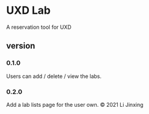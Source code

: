 # UXD Lab
A reservation tool for UXD

## version
### 0.1.0
Users can add / delete / view the labs.
### 0.2.0
Add a lab lists page for the user own.
&copy; 2021 Li Jinxing
